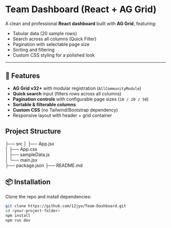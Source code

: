 # Team Dashboard (React + AG Grid)

A clean and professional **React dashboard** built with **AG Grid**, featuring:
- Tabular data (20 sample rows)
- Search across all columns (Quick Filter)
- Pagination with selectable page size
- Sorting and filtering
- Custom CSS styling for a polished look

---

## 🚀 Features
- **AG Grid v32+** with modular registration (`AllCommunityModule`)
- **Quick search** input (filters rows across all columns)
- **Pagination controls** with configurable page sizes (`10 / 20 / 50`)
- **Sortable & filterable columns**
- **Custom CSS** (no Tailwind/Bootstrap dependency)
- Responsive layout with header + grid container

## Project Structure
├── src
│   ├── App.jsx         
│   ├── App.css          
│   ├── sampleData.js    
│   └── main.jsx         
├── package.json
├── README.md

## 📦 Installation

Clone the repo and install dependencies:

```bash
git clone https://github.com/12jyo/Team-Dashboard.git
cd <your-project-folder>
npm install
npm run dev
